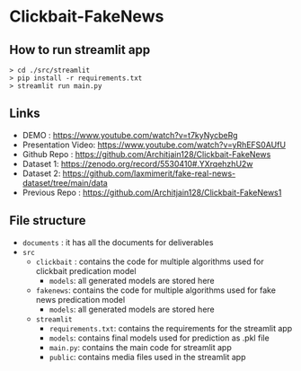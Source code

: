 # Clickbait-FakeNews

## How to run streamlit app
```
> cd ./src/streamlit
> pip install -r requirements.txt
> streamlit run main.py
```

## Links
+ DEMO : https://www.youtube.com/watch?v=t7kyNycbeRg
+ Presentation Video:  https://www.youtube.com/watch?v=yRhEFS0AUfU 
+ Github Repo : https://github.com/Architjain128/Clickbait-FakeNews
+ Dataset 1: https://zenodo.org/record/5530410#.YXrqehzhU2w
+ Dataset 2: https://github.com/laxmimerit/fake-real-news-dataset/tree/main/data
+ Previous Repo : https://github.com/Architjain128/Clickbait-FakeNews1
## File structure
+ `documents` : it has all the documents for deliverables 
+ `src`
    + `clickbait` : contains the code for multiple algorithms used for clickbait predication model
        + `models`: all generated models are stored here
    + `fakenews`: contains the code for multiple algorithms used for fake news predication model
        + `models`: all generated models are stored here
    + `streamlit`
        + `requirements.txt`: contains the requirements for the streamlit app
        + `models`: contains final models used for prediction as .pkl file
        + `main.py`: contains the main code for streamlit app
        + `public`: contains media files used in the streamlit app
